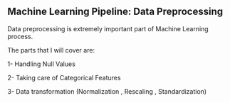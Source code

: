 ## Machine Learning Pipeline: Data Preprocessing

Data preprocessing is extremely important part of Machine Learning process.

The parts that I will cover are:

1- Handling Null Values

2- Taking care of Categorical Features

3- Data transformation (Normalization , Rescaling , Standardization)